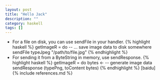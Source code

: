 ```yaml
---
layout: post
title: "Hello Jack"
description: ""
category: haskell
tags: []
---
```

* For a file on disk, you can use sendFile in your handler.
{% highlight haskell %}
getImageR = do
    -- ... save image data to disk somewhere
    sendFile typeJpeg "/path/to/file.jpg"
{% endhighlight %}
* For sending it from a ByteString in memory, use sendResponse.
{% highlight haskell %}
getImageR = do
    bytes <- -- generate image data
    sendResponse (typePng, toContent bytes)
{% endhighlight %}
[baidu]
{% include references.md %}
